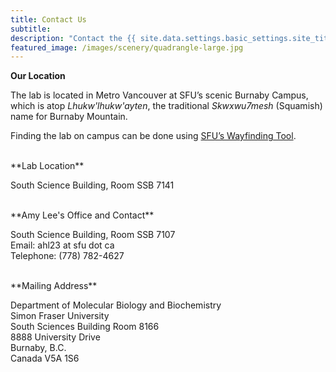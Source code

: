 ```yaml
---
title: Contact Us
subtitle:
description: "Contact the {{ site.data.settings.basic_settings.site_title }}."
featured_image: /images/scenery/quadrangle-large.jpg
---
```


**Our Location**

The lab is located in Metro Vancouver at SFU’s scenic Burnaby Campus, which is atop <i>Lhukw'lhukw'ayten</i>, the traditional <i>Skwxwu7mesh</i> (Squamish) name for Burnaby Mountain.

Finding the lab on campus can be done using [SFU’s Wayfinding Tool](https://www.sfu.ca/campuses/maps-and-directions/burnaby-map.html).

<br>
**Lab Location**

South Science Building, Room SSB 7141

<br>
**Amy Lee's Office and Contact**

South Science Building, Room SSB 7107  
Email: ahl23 at sfu dot ca  
Telephone: (778) 782-4627

<br>
**Mailing Address**

Department of Molecular Biology and Biochemistry  
Simon Fraser University  
South Sciences Building Room 8166  
8888 University Drive  
Burnaby, B.C.  
Canada V5A 1S6
